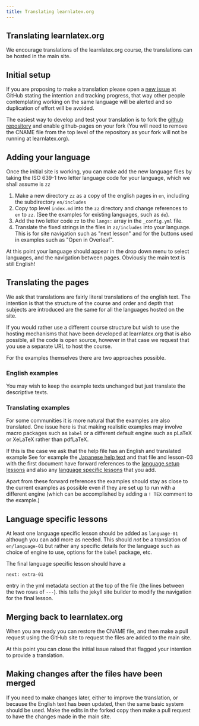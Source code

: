 ```yaml
---
title: Translating learnlatex.org
---
```


## Translating learnlatex.org

We encourage translations of the learnlatex.org course, the translations can be hosted in the main
site.

## Initial setup

If you are proposing to make a translation please open a
[new issue](https://github.com/learnlatex/learnlatex.github.io/issues) at
GitHub stating the intention and tracking progress, that way other people
contemplating working on the same language will be alerted and so duplication of effort
will be avoided.

The easiest way to develop and test your translation is to fork the
[github repository](https://github.com/learnlatex/learnlatex.github.io/)
and enable github-pages on your fork (You will need to remove the CNAME file from
the top level of the repository as your fork will not be running at learnlatex.org).


## Adding your language

Once the initial site is working, you can make add the new language files by taking the
ISO 639-1 two letter language code for your language, which we shall assume is `zz`

1. Make a new directory `zz` as a copy of the english pages in `en`, including the subdirectory `en/includes`
2. Copy top level `index.md` into the `zz` directory and change references to `en` to `zz`.
   (See the examples for existing languages, such as `de`).
3. Add the two letter code `zz` to the `langs:` array in the `_config.yml` file.
4. Translate the fixed strings in the files in `zz/includes` into your language.
   This is for site navigation such as "next lesson" and
   for the buttons used in examples such as "Open in Overleaf".


At this point your language should appear in the drop down menu to
select languages, and the navigation between pages. Obviously the main
text is still English!


## Translating the pages

We ask that translations are fairly literal translations of the
english text.  The intention is that the structure of the course and
order and depth that subjects are introduced are the same for all the
languages hosted on the site.

If you would rather use a different course structure but wish to use the
hosting mechanisms that have been developed at learnlatex.org that is also
possible, all the code is open source, however in that case we request that you
use a separate URL to host the course.

For the examples themselves there are two approaches possible.

### English examples

You may wish to keep the example texts unchanged but just translate
the descriptive texts.

### Translating examples

For some communities it is more natural
that the examples are also translated. One issue here is that making
realistic examples may involve macro packages such as `babel` or a
different default engine such as pLaTeX or XeLaTeX rather than
pdfLaTeX.

If this is the case we ask that the help file has an English and translated example
See for example the [Japanese help text](https://www.learnlatex.org/ja/help) and that file
and lesson-03 with the first document have forward references to the
[language setup lessons](https://www.learnlatex.org/en/more-06) and also any
[language specific lessons](https://www.learnlatex.org/en/language-01) that you add.

Apart from these forward references the examples should stay as close
to the current examples as possible even if they are set up to run
with a different engine (which can be accomplished by adding a `! TEX`
comment to the example.)

## Language specific lessons

At least one language specific lesson should be added as `language-01` although you can add more as needed.
This should _not_ be a translation of `en/language-01` but rather any specific details for the language
such as choice of engine to use, options for the `babel` package, etc.

The final language specific lesson should have a

`next: extra-01`

entry in the yml metadata section at the top of the file (the lines between the two rows of `---`).
this tells the jekyll site builder to modify the navigation for the final lesson.



## Merging back to learnlatex.org

When you are ready you can restore the CNAME file, and then make a
pull request using the GitHub site to request the files are added to
the main site.

At this point you can close the initial issue raised that flagged your
intention to provide a translation.

## Making changes after the files have been merged

If you need to make changes later, either to improve the translation,
or because the English text has been updated, then the same basic system
should be used. Make the edits in the forked copy then make a pull request to
have the changes made in the main site.







